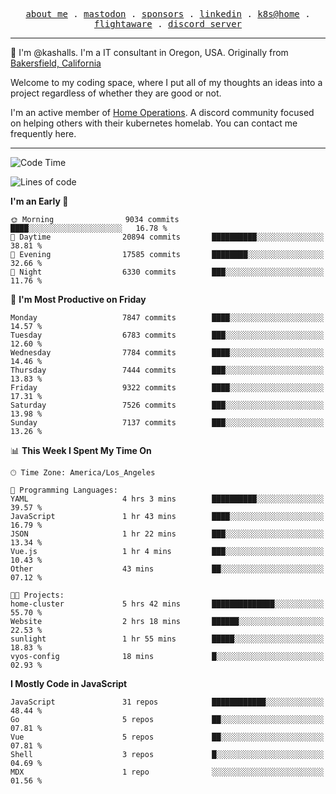 <p align="center">
  <samp>
    <a href="https://jordanjones.org/">about me</a> .
    <a rel="me" href="https://mastodon.social/@kashall">mastodon</a> .
    <a href="https://github.com/sponsors/kashalls">sponsors</a> .
    <a href="https://linkedin.com/in/jordpjones">linkedin</a> .
    <a href="https://github.com/kashalls/home-cluster">k8s@home</a> .
    <a href="https://flightaware.com/adsb/stats/user/kashalls">flightaware</a> .
    <a href="https://discord.gg/V2WrCfqba9">discord server</a>
  </samp>
</p>

----------------------------------------------------------------

:wave: I'm @kashalls. I'm a IT consultant in Oregon, USA. Originally from [Bakersfield, California](https://maps.app.goo.gl/QQMtywTWghpXB6Tu6)

Welcome to my coding space, where I put all of my thoughts an ideas into a project regardless of whether they are good or not.

I'm an active member of [Home Operations](https://discord.gg/home-operations). A discord community focused on helping others with their kubernetes homelab. You can contact me frequently here.

----------------------------------------------------------------
<!--START_SECTION:waka-->
![Code Time](http://img.shields.io/badge/Code%20Time-1%2C946%20hrs%208%20mins-blue)

![Lines of code](https://img.shields.io/badge/From%20Hello%20World%20I%27ve%20Written-10.5%20million%20lines%20of%20code-blue)

**I'm an Early 🐤** 

```text
🌞 Morning                9034 commits        ████░░░░░░░░░░░░░░░░░░░░░   16.78 % 
🌆 Daytime                20894 commits       ██████████░░░░░░░░░░░░░░░   38.81 % 
🌃 Evening                17585 commits       ████████░░░░░░░░░░░░░░░░░   32.66 % 
🌙 Night                  6330 commits        ███░░░░░░░░░░░░░░░░░░░░░░   11.76 % 
```
📅 **I'm Most Productive on Friday** 

```text
Monday                   7847 commits        ████░░░░░░░░░░░░░░░░░░░░░   14.57 % 
Tuesday                  6783 commits        ███░░░░░░░░░░░░░░░░░░░░░░   12.60 % 
Wednesday                7784 commits        ████░░░░░░░░░░░░░░░░░░░░░   14.46 % 
Thursday                 7444 commits        ███░░░░░░░░░░░░░░░░░░░░░░   13.83 % 
Friday                   9322 commits        ████░░░░░░░░░░░░░░░░░░░░░   17.31 % 
Saturday                 7526 commits        ███░░░░░░░░░░░░░░░░░░░░░░   13.98 % 
Sunday                   7137 commits        ███░░░░░░░░░░░░░░░░░░░░░░   13.26 % 
```


📊 **This Week I Spent My Time On** 

```text
🕑︎ Time Zone: America/Los_Angeles

💬 Programming Languages: 
YAML                     4 hrs 3 mins        ██████████░░░░░░░░░░░░░░░   39.57 % 
JavaScript               1 hr 43 mins        ████░░░░░░░░░░░░░░░░░░░░░   16.79 % 
JSON                     1 hr 22 mins        ███░░░░░░░░░░░░░░░░░░░░░░   13.34 % 
Vue.js                   1 hr 4 mins         ███░░░░░░░░░░░░░░░░░░░░░░   10.43 % 
Other                    43 mins             ██░░░░░░░░░░░░░░░░░░░░░░░   07.12 % 

🐱‍💻 Projects: 
home-cluster             5 hrs 42 mins       ██████████████░░░░░░░░░░░   55.70 % 
Website                  2 hrs 18 mins       ██████░░░░░░░░░░░░░░░░░░░   22.53 % 
sunlight                 1 hr 55 mins        █████░░░░░░░░░░░░░░░░░░░░   18.83 % 
vyos-config              18 mins             █░░░░░░░░░░░░░░░░░░░░░░░░   02.93 % 
```

**I Mostly Code in JavaScript** 

```text
JavaScript               31 repos            ████████████░░░░░░░░░░░░░   48.44 % 
Go                       5 repos             ██░░░░░░░░░░░░░░░░░░░░░░░   07.81 % 
Vue                      5 repos             ██░░░░░░░░░░░░░░░░░░░░░░░   07.81 % 
Shell                    3 repos             █░░░░░░░░░░░░░░░░░░░░░░░░   04.69 % 
MDX                      1 repo              ░░░░░░░░░░░░░░░░░░░░░░░░░   01.56 % 
```




<!--END_SECTION:waka-->